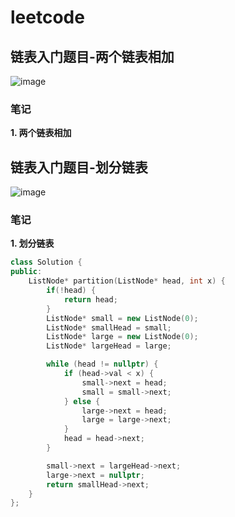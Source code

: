 # leetcode
## 链表入门题目-两个链表相加
![image](https://github.com/ZYJ-Group/Tanghy/assets/94824386/cbae74e1-4f93-461d-aaeb-7797f5702806)  


### 笔记
**1. 两个链表相加**  



## 链表入门题目-划分链表
![image](https://github.com/ZYJ-Group/Tanghy/assets/94824386/72399e5b-29e7-4692-bb9b-ad2b142930ae)  

### 笔记
**1. 划分链表**  
```C++
class Solution {
public:
    ListNode* partition(ListNode* head, int x) {
        if(!head) {
            return head;
        }
        ListNode* small = new ListNode(0);
        ListNode* smallHead = small;
        ListNode* large = new ListNode(0);
        ListNode* largeHead = large;

        while (head != nullptr) {
            if (head->val < x) {
                small->next = head;
                small = small->next;
            } else {
                large->next = head;
                large = large->next;
            }
            head = head->next;
        }

        small->next = largeHead->next;
        large->next = nullptr;
        return smallHead->next;
    }
};
```

